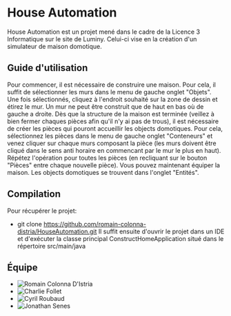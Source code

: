 # House Automation
House Automation est un projet mené dans le cadre de la Licence 3 Informatique 
sur le site de Luminy. Celui-ci vise en la création d'un simulateur de maison domotique.


## Guide d'utilisation
Pour commencer, il est nécessaire de construire une maison. Pour cela, il suffit de 
sélectionner les murs dans le menu de gauche onglet "Objets". Une fois sélectionnés, 
cliquez à l'endroit souhaité sur la zone de dessin et étirez le mur. Un mur ne peut être 
construit que de haut en bas où de gauche a droite. Dès que la structure de la maison est
terminée (veillez à bien fermer chaques pièces afin qu'il n'y ai pas de trous), il est nécessaire
de créer les pièces qui pouront accueillir les objects domotiques. Pour cela, sélectionnez
les pièces dans le menu de gauche onglet "Conteneurs" et venez cliquer sur chaque murs
composant la pièce (les murs doivent être cliqué dans le sens anti horaire en commencant par 
le mur le plus en haut). Répétez l'opération pour toutes les pièces (en recliquant sur le bouton "Pièces"
entre chaque nouvelle pièce).
Vous pouvez maintenant équiper la maison. Les objects domotiques se trouvent dans l'onglet 
"Entités". 


## Compilation
Pour récupérer le projet:
- git clone https://github.com/romain-colonna-distria/HouseAutomation.git
Il suffit ensuite d'ouvrir le projet dans un IDE et d'exécuter la classe principal ConstructHomeApplication situé
dans le répertoire src/main/java


## Équipe
- ![Romain Colonna D'Istria](https://github.com/romain-colonna-distria)
- ![Charlie Follet](https://github.com/charlieFollet)
- ![Cyril Roubaud](https://github.com/roubaud-cyril)
- ![Jonathan Senes](https://github.com/oniwas14)
